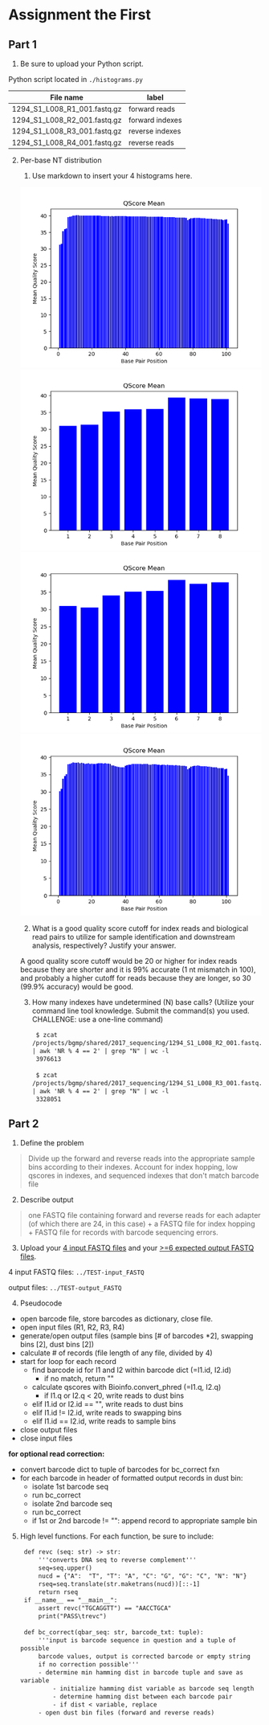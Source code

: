 # Assignment the First

## Part 1
1. Be sure to upload your Python script.

Python script located in `./histograms.py`

| File name                    | label           |
|------------------------------|-----------------|
| 1294_S1_L008_R1_001.fastq.gz | forward reads   |
| 1294_S1_L008_R2_001.fastq.gz | forward indexes |
| 1294_S1_L008_R3_001.fastq.gz | reverse indexes |
| 1294_S1_L008_R4_001.fastq.gz | reverse reads   |

2. Per-base NT distribution
    1. Use markdown to insert your 4 histograms here.

    ![](R1_hist.png)
    ![](R2_hist.png)
    ![](R3_hist.png)
    ![](R4_hist.png)
    
    2. What is a good quality score cutoff for index reads and biological read pairs to utilize for sample identification and downstream analysis, respectively? Justify your answer.

    A good quality score cutoff would be 20 or higher for index reads because they are shorter and it is 99% accurate (1 nt mismatch in 100), and probably a higher cutoff for reads because they are longer, so 30 (99.9% accuracy) would be good. 

    3. How many indexes have undetermined (N) base calls? (Utilize your command line tool knowledge. Submit the command(s) you used. CHALLENGE: use a one-line command)

            $ zcat /projects/bgmp/shared/2017_sequencing/1294_S1_L008_R2_001.fastq.gz | awk 'NR % 4 == 2' | grep "N" | wc -l
            3976613

            $ zcat /projects/bgmp/shared/2017_sequencing/1294_S1_L008_R3_001.fastq.gz | awk 'NR % 4 == 2' | grep "N" | wc -l
            3328051

## Part 2
1. Define the problem

> Divide up the forward and reverse reads into the appropriate sample bins according to their indexes. Account for index hopping, low qscores in indexes, and sequenced indexes that don't match barcode file

2. Describe output

> one FASTQ file containing forward and reverse reads for each adapter (of which there are 24, in this case) + a FASTQ file for index hopping + FASTQ file for records with barcode sequencing errors. 

3. Upload your [4 input FASTQ files](../TEST-input_FASTQ) and your [>=6 expected output FASTQ files](../TEST-output_FASTQ).

4 input FASTQ files: `../TEST-input_FASTQ`

output files: `../TEST-output_FASTQ`

4. Pseudocode

- open barcode file, store barcodes as dictionary, close file. 
- open input files (R1, R2, R3, R4)
- generate/open output files (sample bins [# of barcodes *2], swapping bins [2], dust bins [2])
- calculate # of records (file length of any file, divided by 4)
- start for loop for each record
    - find barcode id for I1 and I2 within barcode dict (=I1.id, I2.id) 
        - if no match, return ""
    - calculate qscores with Bioinfo.convert_phred (=I1.q, I2.q)
        - if I1.q or I2.q < 20, write reads to dust bins
    - elif I1.id or I2.id == "", write reads to dust bins
    - elif I1.id != I2.id, write reads to swapping bins
    - elif I1.id == I2.id, write reads to sample bins
- close output files
- close input files

**for optional read correction:**

- convert barcode dict to tuple of barcodes for bc_correct fxn
- for each barcode in header of formatted output records in dust bin: 
    - isolate 1st barcode seq
    - run bc_correct
    - isolate 2nd barcode seq
    - run bc_correct
    - if 1st or 2nd barcode != "": append record to appropriate sample bin

5. High level functions. For each function, be sure to include:

        def revc (seq: str) -> str:
            '''converts DNA seq to reverse complement'''
            seq=seq.upper()
            nucd = {"A":  "T", "T": "A", "C": "G", "G": "C", "N": "N"}
            rseq=seq.translate(str.maketrans(nucd))[::-1] 
            return rseq
        if __name__ == "__main__":
            assert revc("TGCAGGTT") == "AACCTGCA"
            print("PASS\trevc")

        def bc_correct(qbar_seq: str, barcode_txt: tuple):
            '''input is barcode sequence in question and a tuple of possible
            barcode values, output is corrected barcode or empty string 
            if no correction possible'''
            - determine min hamming dist in barcode tuple and save as variable
                - initialize hamming dist variable as barcode seq length
                - determine hamming dist between each barcode pair
                - if dist < variable, replace
            - open dust bin files (forward and reverse reads)
